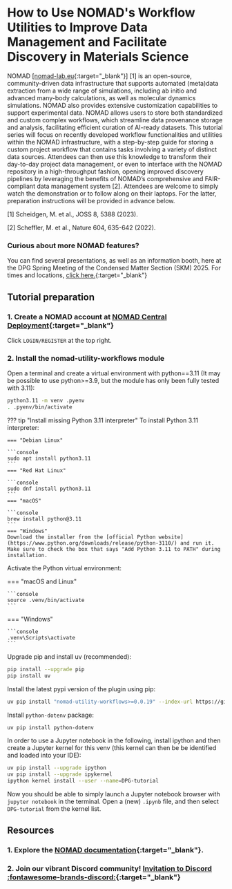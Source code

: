 # How to Use NOMAD's Workflow Utilities to Improve Data Management and Facilitate Discovery in Materials Science

NOMAD [[nomad-lab.eu](nomad-lab.eu){:target="\_blank"}] [1] is an open-source, community-driven data infrastructure that supports automated (meta)data extraction from a wide range of simulations, including ab initio and advanced many-body calculations, as well as molecular dynamics simulations. NOMAD also provides extensive customization capabilities to support experimental data. NOMAD allows users to store both standardized and custom complex workflows, which streamline data provenance storage and analysis, facilitating efficient curation of AI-ready datasets. This tutorial series will focus on recently developed workflow functionalities and utilities within the NOMAD infrastructure, with a step-by-step guide for storing a custom project workflow that contains tasks involving a variety of distinct data sources. Attendees can then use this knowledge to transform their day-to-day project data management, or even to interface with the NOMAD repository in a high-throughput fashion, opening improved discovery pipelines by leveraging the benefits of NOMAD’s comprehensive and FAIR-compliant data management system [2]. Attendees are welcome to simply watch the demonstration or to follow along on their laptops. For the latter, preparation instructions will be provided in advance below.

[1] Scheidgen, M. et al., JOSS 8, 5388 (2023).

[2] Scheffler, M. et al., Nature 604, 635-642 (2022).

### Curious about more NOMAD features?

You can find several presentations, as well as an information booth, here at the DPG Spring Meeting of the Condensed Matter Section (SKM) 2025.
For times and locations, [click here.](https://www.fairmat-nfdi.eu/events/fairmat-contribution-at-the-dpg-spring-meeting-of-the-condensed-matter-section-skm-2025/fairmat-contribution){:target="\_blank"}

## **Tutorial preparation**

### 1. Create a NOMAD account at [NOMAD Central Deployment](https://nomad-lab.eu/prod/v1/gui/about/information){:target="\_blank"}

Click `LOGIN/REGISTER` at the top right.

### 2. Install the nomad-utility-workflows module

Open a terminal and create a virtual environment with python==3.11 (It may be possible to use python>=3.9, but the module has only been fully tested with 3.11):

```sh
python3.11 -m venv .pyenv
. .pyenv/bin/activate
```

??? tip "Install missing Python 3.11 interpreter"
    To install Python 3.11 interpreter:

    === "Debian Linux"

    ```console
    sudo apt install python3.11
    ```
    === "Red Hat Linux"

    ```console
    sudo dnf install python3.11
    ```    
    === "macOS"

    ```console
    brew install python@3.11
    ```
    === "Windows"
    Download the installer from the [official Python website](https://www.python.org/downloads/release/python-3110/) and run it. 
    Make sure to check the box that says "Add Python 3.11 to PATH" during installation.

Activate the Python virtual environment:

=== "macOS and Linux"

    ```console
    source .venv/bin/activate
    ```

=== "Windows"

    ```console
    .venv\Scripts\activate
    ```

Upgrade pip and install uv (recommended):

```sh
pip install --upgrade pip
pip install uv
```

Install the latest pypi version of the plugin using pip:

```bash
uv pip install "nomad-utility-workflows>=0.0.19" --index-url https://gitlab.mpcdf.mpg.de/api/v4/projects/2187/packages/pypi/simple
```

Install `python-dotenv` package:

```bash
uv pip install python-dotenv
```

In order to use a Jupyter notebook in the following, install ipython and then create a Jupyter kernel for this venv (this kernel can then be be identified and loaded into your IDE):

```bash
uv pip install --upgrade ipython
uv pip install --upgrade ipykernel
ipython kernel install --user --name=DPG-tutorial
```

<!-- python -m ipykernel install --user --name=DPG-tutorial -->

Now you should be able to simply launch a Jupyter notebook browser with `jupyter notebook` in the terminal.
Open a (new) `.ipynb` file, and then select `DPG-tutorial` from the kernel list.

## **Resources**

### 1. Explore the [NOMAD documentation](https://nomad-lab.eu/prod/v1/docs/){:target="\_blank"}.

### 2. Join our vibrant Discord community! [Invitation to Discord :fontawesome-brands-discord:](https://discord.gg/Gyzx3ukUw8){:target="\_blank"}
